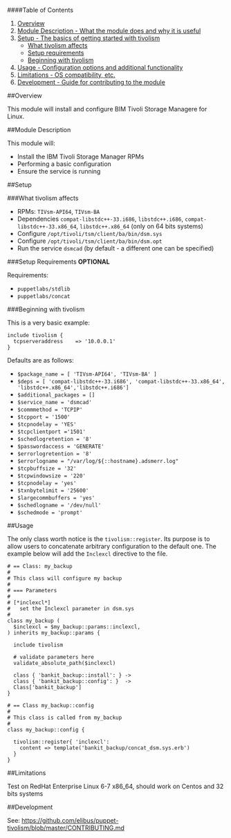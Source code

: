 ####Table of Contents

1. [Overview](#overview)
2. [Module Description - What the module does and why it is useful](#module-description)
3. [Setup - The basics of getting started with tivolism](#setup)
    * [What tivolism affects](#what-tivolism-affects)
    * [Setup requirements](#setup-requirements)
    * [Beginning with tivolism](#beginning-with-tivolism)
4. [Usage - Configuration options and additional functionality](#usage)
5. [Limitations - OS compatibility, etc.](#limitations)
6. [Development - Guide for contributing to the module](#development)

##Overview

This module will install and configure BIM Tivoli Storage Managere for Linux.

##Module Description

This module will:
 * Install the IBM Tivoli Storage Manager RPMs
 * Performing a basic configuration
 * Ensure the service is running

##Setup

###What tivolism affects

* RPMs:  `TIVsm-API64`, `TIVsm-BA`
* Dependencies `compat-libstdc++-33.i686`, `libstdc++.i686`, `compat-libstdc++-33.x86_64`, `libstdc++.x86_64` (only on 64 bits systems)
* Configure `/opt/tivoli/tsm/client/ba/bin/dsm.sys`
* Configure `/opt/tivoli/tsm/client/ba/bin/dsm.opt`
* Run the service `dsmcad` (by default - a different one can be specified)

###Setup Requirements **OPTIONAL**

Requirements:
  * `puppetlabs/stdlib`
  * `puppetlabs/concat`

###Beginning with tivolism

This is a very basic example:

    include tivolism {
      tcpserveraddress    => '10.0.0.1'
    }

Defaults are as follows:
  * `$package_name = [ 'TIVsm-API64', 'TIVsm-BA' ]`
  * `$deps = [ 'compat-libstdc++-33.i686', 'compat-libstdc++-33.x86_64', 'libstdc++.x86_64','libstdc++.i686']`
  * `$additional_packages = []`
  * `$service_name = 'dsmcad'`
  * `$commmethod = 'TCPIP'`
  * `$tcpport = '1500'`
  * `$tcpnodelay = 'YES'`
  * `$tcpclientport ='1501'`
  * `$schedlogretention = '8'`
  * `$passwordaccess = 'GENERATE'`
  * `$errorlogretention = '8'`
  * `$errorlogname = "/var/log/${::hostname}.adsmerr.log"`
  * `$tcpbuffsize = '32'`
  * `$tcpwindowsize = '220'`
  * `$tcpnodelay = 'yes'`
  * `$txnbytelimit = '25600'`
  * `$largecommbuffers = 'yes'`
  * `$schedlogname = '/dev/null'`
  * `$schedmode = 'prompt'`

##Usage

The only class worth notice is the `tivolism::register`. Its purpose is to allow users
to concatenate arbitrary configuration to the default one.
The example below will add the `Inclexcl` directive to the file.

    # == Class: my_backup
    #
    # This class will configure my backup
    #
    # === Parameters
    #
    # [*inclexcl*]
    #   set the Inclexcl parameter in dsm.sys
    #
    class my_backup (
      $inclexcl = $my_backup::params::inclexcl,
    ) inherits my_backup::params {

      include tivolism

      # validate parameters here
      validate_absolute_path($inclexcl)

      class { 'bankit_backup::install': } ->
      class { 'bankit_backup::config': }  ->
      Class['bankit_backup']
    }

    # == Class my_backup::config
    #
    # This class is called from my_backup
    #
    class my_backup::config {

      tivolism::register{ 'inclexcl':
        content => template('bankit_backup/concat_dsm.sys.erb')
      }
    }


##Limitations

Test on RedHat Enterprise Linux 6-7 x86_64, should work on Centos and 32 bits systems

##Development

See: https://github.com/elibus/puppet-tivolism/blob/master/CONTRIBUTING.md

